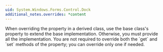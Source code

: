```yaml
---
uid: System.Windows.Forms.Control.Dock
additional_notes.overrides: *content
---
```


<p>When overriding the <xref href="System.Windows.Forms.Control.Dock"></xref> property in a derived class, use the base class's <xref href="System.Windows.Forms.Control.Dock"></xref> property to extend the base implementation. Otherwise, you must provide all the implementation. You are not required to override both the `get` and `set` methods of the <xref href="System.Windows.Forms.Control.Dock"></xref> property; you can override only one if needed.</p>


